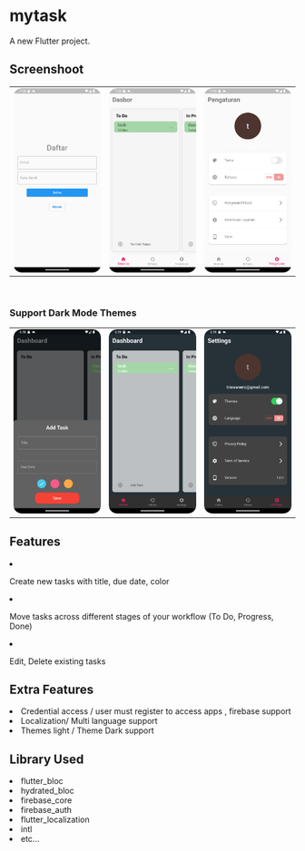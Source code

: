 # mytask

A new Flutter project.


<H2>Screenshoot</h2>
<table>
<tr>
<td><img src='https://github.com/triawaneric/mytask/blob/main/Screenshot_20230302_100405.png' width='200'></td>
<td> <img src='https://github.com/triawaneric/mytask/blob/main/Screenshot_20230302_095602.png' width='200'></td>
<td><img src='https://github.com/triawaneric/mytask/blob/main/Screenshot_20230302_095541.png' width='200'></td>
</tr>

</table>
<br>
<table>
<h3> Support Dark Mode Themes</h3>
</hr>
<tr> 
  <td><img src='https://github.com/triawaneric/mytask/blob/main/Screenshot_20230302_095350.png' width='200'></td>
  <td><img src='https://github.com/triawaneric/mytask/blob/main/Screenshot_20230302_095436.png' width='200'></td>
  <td><img src='https://github.com/triawaneric/mytask/blob/main/Screenshot_20230302_095459.png' width='200'></td>
</tr>
</table>

<h2>Features</h2>
</hr>
<ui>
  <li><p>Create new tasks with title, due date, color </p></li>
  <li><p>Move tasks across different stages of your workflow (To Do, Progress, Done)</p></li>
  <li><p>Edit, Delete existing tasks</p></li>
</ui>

<h2>Extra Features</h2>
</hr>
<ui>
<li>Credential access / user must register to access apps , firebase support</li> 
<li>Localization/ Multi language support</li>
<li> Themes light / Theme Dark support</li>
</ui>

<h2> Library Used</H2>
</hr>
<ui>
  <li>flutter_bloc</li>
  <li>hydrated_bloc</li>
  <li>firebase_core</li>
  <li>firebase_auth</li>
  <li>flutter_localization</li>
  <li>intl</li>
  <li>etc...</li>
</ui>



